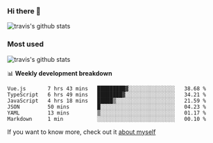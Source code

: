 ### Hi there 👋

<!--
**HondryTravis/HondryTravis** is a ✨ _special_ ✨ repository because its `README.md` (this file) appears on your GitHub profile.

Here are some ideas to get you started:

- 🔭 I’m currently working on ...
- 🌱 I’m currently learning ...
- 👯 I’m looking to collaborate on ...
- 🤔 I’m looking for help with ...
- 💬 Ask me about ...
- 📫 How to reach me: ...
- 😄 Pronouns: ...
- ⚡ Fun fact: ...
-->

![travis's github stats](https://github-readme-stats.vercel.app/api?username=HondryTravis&hide=stars)
### Most used
![travis's github stats](https://github-readme-stats.anuraghazra1.vercel.app/api/top-langs/?username=HondryTravis&layout=compact&hide_title=true)

📊 **Weekly development breakdown**

<!--START_SECTION:waka-->

```text
Vue.js       7 hrs 43 mins   █████████▓░░░░░░░░░░░░░░░   38.68 %
TypeScript   6 hrs 49 mins   ████████▓░░░░░░░░░░░░░░░░   34.21 %
JavaScript   4 hrs 18 mins   █████▒░░░░░░░░░░░░░░░░░░░   21.59 %
JSON         50 mins         █░░░░░░░░░░░░░░░░░░░░░░░░   04.23 %
YAML         13 mins         ▒░░░░░░░░░░░░░░░░░░░░░░░░   01.17 %
Markdown     1 min           ░░░░░░░░░░░░░░░░░░░░░░░░░   00.10 %
```

<!--END_SECTION:waka-->

If you want to know more, check out it [about myself](https://hondrytravis.github.io/)
